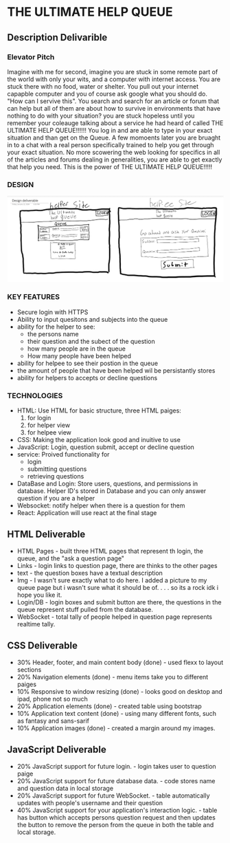 # THE ULTIMATE HELP QUEUE
## Description Delivarible
### Elevator Pitch
Imagine with me for second, imagine you are stuck in some remote part of the world with only your wits, and a computer with internet access. You are stuck there with no food, water or shelter. You pull out your internet capapble computer and you of course ask google what you should do. "How can I servive this". You search and search for an article or forum that can help but all of them are about how to survive in environments that have nothing to do with your situation? you are stuck hopeless until you remember your coleauge talking about a service he had heard of called THE ULTIMATE HELP QUEUE!!!!!! You log in and are able to type in your exact situation and than get on the Queue. A few momoents later you are bruaght in to a chat with a real person specifically trained to help you get through your exact situation. No more scowering the web looking for specifics in all of the articles and forums dealing in generalities, you are able to get exactly that help you need. This is the power of THE ULTIMATE HELP QUEUE!!!!!

### DESIGN
![Here is a picture of the basic design for my web paige, for the both the helpee and helper view.](/DesignDeliverable.png)

### KEY FEATURES

* Secure login with HTTPS
* Ability to input quesitons and subjects into the queue
* ability for the helper to see:
    * the persons name
    * their question and the subect of the question
    * how many people are in the queue
    * How many people have been helped
* ability for helpee to see their postion in the queue
* the amount of people that have been helped wil be persistantly stores
* ability for helpers to accepts or decline questions

### TECHNOLOGIES

* HTML: Use HTML for basic structure, three HTML paiges:
    1. for login
    2. for helper view
    3. for helpee view
* CSS: Making the application look good and inuitive to use
* JavaScript: Login, question submit, accept or decline question
* service: Proived functionality for 
    * login
    * submitting questions
    * retrieving questions
* DataBase and Login: Store users, questions, and permissions in database. Helper ID's stored in Database and you can only 
answer question if you are a helper
* Websocket: notify helper when there is a question for them
* React: Application will use react at the final stage

## HTML Deliverable 
* HTML Pages - built three HTML pages that represent th login, the queue, and the "ask a question page"
* Links - login links to question page, there are thinks to the other pages
* text - the question boxes have a textual description
* Img - I wasn't sure exactly what to do here. I added a picture to my queue page but i wasn't sure what it should be of. . . . so its a rock idk i hope you like it.
* Login/DB - login boxes and submit button are there, the questions in the queue represent stuff pulled from the database.
* WebSocket - total tally of people helped in question page represents realtime tally. 

## CSS Deliverable
* 30% Header, footer, and main content body (done) - used flexx to layout sections
* 20% Navigation elements (done) - menu items take you to different paiges
* 10% Responsive to window resizing (done) - looks good on desktop and ipad, phone not so much
* 20% Application elements (done) - created table using bootstrap
* 10% Application text content (done) - using many different fonts, such as fantasy and sans-sarif
* 10% Application images (done) - created a margin around my images. 

## JavaScript Deliverable
* 20% JavaScript support for future login. - login takes user to question paige
* 20% JavaScript support for future database data. - code stores name and question data in local storage
* 20% JavaScript support for future WebSocket. - table automatically updates with people's username and their question
* 40% JavaScript support for your application's interaction logic. - table has button which accepts persons question request and then updates the button to remove the person from the queue in both the table and local storage. 